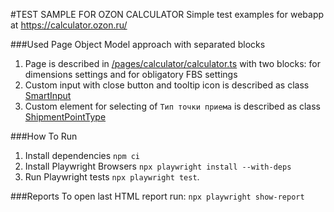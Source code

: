 #TEST SAMPLE FOR OZON CALCULATOR
Simple test examples for webapp at https://calculator.ozon.ru/


###Used Page Object Model approach with separated blocks

1. Page is described in [/pages/calculator/calculator.ts](pages/calculator/calculator.ts)
with two blocks: for dimensions settings and for obligatory FBS settings
2. Custom input with close button and tooltip icon is described as class
[SmartInput](elements/smartInput.ts)
3. Custom element for selecting of `Тип точки приема` is described as class 
[ShipmentPointType](pages/calculator/blocks/obligatoryFBS.ts)


###How To Run
1. Install dependencies `npm ci`
2. Install Playwright Browsers `npx playwright install --with-deps`
3. Run Playwright tests `npx playwright test`.

###Reports
To open last HTML report run: `npx playwright show-report`
